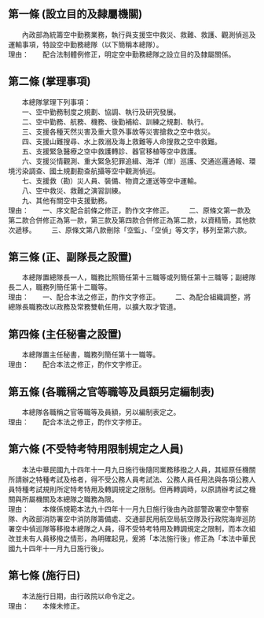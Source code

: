 第一條 (設立目的及隸屬機關)
---------------------------
　　內政部為統籌空中勤務業務，執行與支援空中救災、救難、救護、觀測偵巡及運輸事項，特設空中勤務總隊（以下簡稱本總隊）。  
理由：　　配合法制體例修正，明定空中勤務總隊之設立目的及隸屬關係。

第二條 (掌理事項)
-----------------
　　本總隊掌理下列事項：  
　　一、空中勤務制度之規劃、協調、執行及研究發展。  
　　二、空中勤務、航務、機務、後勤補給、訓練之規劃、執行。  
　　三、支援各種天然災害及重大意外事故等災害搶救之空中救災。  
　　四、支援山難搜尋、水上救溺及海上救難等人命搜救之空中救難。  
　　五、支援緊急醫療之空中救護轉診、器官移植等空中救護。  
　　六、支援災情觀測、重大緊急犯罪追緝、海洋（岸）巡護、交通巡邏通報、環境污染調查、國土規劃勘查航攝等空中觀測偵巡。  
　　七、支援救（勘）災人員、裝備、物資之運送等空中運輸。  
　　八、空中救災、救難之演習訓練。  
　　九、其他有關空中支援勤務。  
理由：　　一、序文配合前條之修正，酌作文字修正。
　　二、原條文第一款及第二款合併修正為第一款，第三款及第四款合併修正為第二款，以資精簡，其他款次遞移。
　　三、原條文第八款刪除「空監」、「空偵」等文字，移列至第六款。

第三條 (正、副隊長之設置)
-------------------------
　　本總隊置總隊長一人，職務比照簡任第十三職等或列簡任第十三職等；副總隊長二人，職務列簡任第十二職等。  
理由：　　一、配合本法之修正，酌作文字修正。
　　二、為配合組織調整，將總隊長職務改以政務及常務雙軌任用，以擴大取才管道。

第四條 (主任秘書之設置)
-----------------------
　　本總隊置主任秘書，職務列簡任第十一職等。  
理由：　　配合本法之修正，酌作文字修正。

第五條 (各職稱之官等職等及員額另定編制表)
-----------------------------------------
　　本總隊各職稱之官等職等及員額，另以編制表定之。  
理由：　　配合本法之修正，酌作文字修正。

第六條 (不受特考特用限制規定之人員)
-----------------------------------
　　本法中華民國九十四年十一月九日施行後隨同業務移撥之人員，其經原任機關所請辦之特種考試及格者，得不受公務人員考試法、公務人員任用法與各項公務人員特種考試規則所定特考特用及轉調規定之限制。但再轉調時，以原請辦考試之機關與所屬機關及本總隊之職務為限。  
理由：　　本條係規範本法九十四年十一月九日施行後由內政部警政署空中警察隊、內政部消防署空中消防隊籌備處、交通部民用航空局航空隊及行政院海岸巡防署空中偵巡隊等移撥本總隊之人員，得不受特考特用及轉調規定之限制，而本次組改並未有人員移撥之情形，為明確起見，爰將「本法施行後」修正為「本法中華民國九十四年十一月九日施行後」。

第七條 (施行日)
---------------
　　本法施行日期，由行政院以命令定之。  
理由：　　本條未修正。